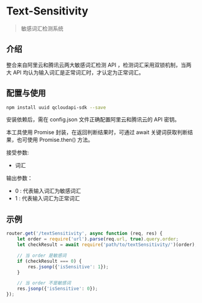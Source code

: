 # Text-Sensitivity

> 敏感词汇检测系统

## 介绍

整合来自阿里云和腾讯云两大敏感词汇检测 API ，检测词汇采用双锁机制，当两大 API 均认为输入词汇是正常词汇时，才认定为正常词汇。

## 配置与使用

```bash
npm install uuid qcloudapi-sdk --save
```

安装依赖后，需在 config.json 文件正确配置阿里云和腾讯云的 API 密钥。

本工具使用 Promise 封装，在返回判断结果时，可通过 await 关键词获取判断结果，也可使用 Promise.then() 方法。

接受参数:
+ 词汇

输出参数：
+ 0 : 代表输入词汇为敏感词汇
+ 1 : 代表输入词汇为正常词汇

## 示例

```js
router.get('/textSensitivity', async function (req, res) {
    let order = require('url').parse(req.url, true).query.order;
    let checkResult = await require('path/to/textSensitivity/')(order);

    // 当 order 是敏感词
    if (checkResult === 0) {
        res.jsonp({'isSensitive': 1});
    }

    // 当 order 不是敏感词
    res.jsonp({'isSensitive': 0});
});
```
